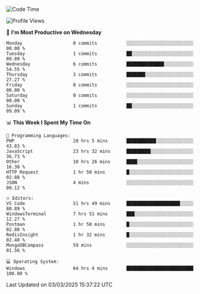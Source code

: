 <!--START_SECTION:waka-->
![Code Time](http://img.shields.io/badge/Code%20Time-4%2C256%20hrs-blue)

![Profile Views](http://img.shields.io/badge/Profile%20Views-0-blue)

📅 **I'm Most Productive on Wednesday** 

```text
Monday                   0 commits           ░░░░░░░░░░░░░░░░░░░░░░░░░   00.00 % 
Tuesday                  1 commits           ██░░░░░░░░░░░░░░░░░░░░░░░   09.09 % 
Wednesday                6 commits           ██████████████░░░░░░░░░░░   54.55 % 
Thursday                 3 commits           ███████░░░░░░░░░░░░░░░░░░   27.27 % 
Friday                   0 commits           ░░░░░░░░░░░░░░░░░░░░░░░░░   00.00 % 
Saturday                 0 commits           ░░░░░░░░░░░░░░░░░░░░░░░░░   00.00 % 
Sunday                   1 commits           ██░░░░░░░░░░░░░░░░░░░░░░░   09.09 % 
```


📊 **This Week I Spent My Time On** 

```text
💬 Programming Languages: 
PHP                      28 hrs 5 mins       ███████████░░░░░░░░░░░░░░   43.83 % 
JavaScript               23 hrs 32 mins      █████████░░░░░░░░░░░░░░░░   36.73 % 
Other                    10 hrs 26 mins      ████░░░░░░░░░░░░░░░░░░░░░   16.30 % 
HTTP Request             1 hr 50 mins        █░░░░░░░░░░░░░░░░░░░░░░░░   02.88 % 
JSON                     4 mins              ░░░░░░░░░░░░░░░░░░░░░░░░░   00.12 % 

🔥 Editors: 
VS Code                  51 hrs 49 mins      ████████████████████░░░░░   80.89 % 
WindowsTerminal          7 hrs 51 mins       ███░░░░░░░░░░░░░░░░░░░░░░   12.27 % 
Postman                  1 hr 50 mins        █░░░░░░░░░░░░░░░░░░░░░░░░   02.88 % 
RedisInsight             1 hr 32 mins        █░░░░░░░░░░░░░░░░░░░░░░░░   02.40 % 
MongoDBCompass           59 mins             ░░░░░░░░░░░░░░░░░░░░░░░░░   01.56 % 

💻 Operating System: 
Windows                  64 hrs 4 mins       █████████████████████████   100.00 % 
```


 Last Updated on 03/03/2025 15:37:22 UTC
<!--END_SECTION:waka-->
